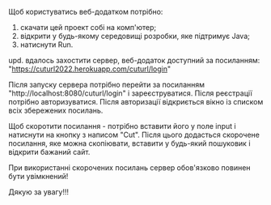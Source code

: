 Щоб користуватись веб-додатком потрібно:
1) скачати цей проект собі на комп'ютер;
2) відкрити у будь-якому середовищі розробки, яке підтримує Java;
3) натиснути Run.

upd. вдалось захостити сервер, веб-додаток доступний за посиланням: "https://cuturl2022.herokuapp.com/cuturl/login"

Після запуску сервера потрібно перейти за посиланням "http://localhost:8080/cuturl/login" і зареєструватися.
Після реєстрації потрібно авторизуватися. Після авторизації відкриється вікно із списком всіх збережених посилань.

Щоб скоротити посилання - потрібно вставити його у поле input і натиснути на кнопку з написом "Cut".
Після цього додасться скорочене посилання, яке можна скопіювати, вставити у будь-який пошуковик і відкрити бажаний сайт.

При використанні скорочених посилань сервер обов'язково повинен бути увімкнений!

Дякую за увагу!!!
